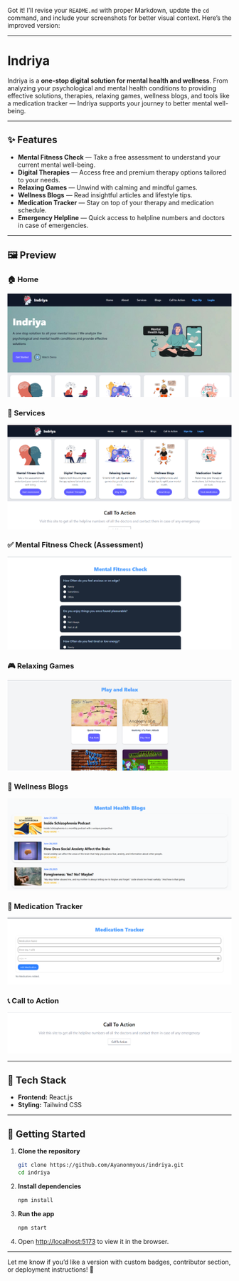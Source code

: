Got it! I’ll revise your `README.md` with proper Markdown, update the `cd` command, and include your screenshots for better visual context. Here’s the improved version:

---

# Indriya

Indriya is a **one-stop digital solution for mental health and wellness**. From analyzing your psychological and mental health conditions to providing effective solutions, therapies, relaxing games, wellness blogs, and tools like a medication tracker — Indriya supports your journey to better mental well-being.

---

## ✨ Features

- **Mental Fitness Check** — Take a free assessment to understand your current mental well-being.
- **Digital Therapies** — Access free and premium therapy options tailored to your needs.
- **Relaxing Games** — Unwind with calming and mindful games.
- **Wellness Blogs** — Read insightful articles and lifestyle tips.
- **Medication Tracker** — Stay on top of your therapy and medication schedule.
- **Emergency Helpline** — Quick access to helpline numbers and doctors in case of emergencies.

---

## 🖼️ Preview

### 🏠 Home

![Home](./public/images/preview/1.png)

### 🧩 Services

![Services](./public/images/preview/2.png)

### ✅ Mental Fitness Check (Assessment)

![Assessment](./public/images/preview/4.png)

### 🎮 Relaxing Games

![Games](./public/images/preview/5.png)

### 📰 Wellness Blogs

![Blogs](./public/images/preview/6.png)

### 💊 Medication Tracker

![Medication Tracker](./public/images/preview/7.png)

### 📞 Call to Action

![Call to Action](./public/images/preview/3.png)

---

## 🧩 Tech Stack

- **Frontend:** React.js
- **Styling:** Tailwind CSS

---

## 🚀 Getting Started

1. **Clone the repository**

   ```bash
   git clone https://github.com/Ayanonmyous/indriya.git
   cd indriya
   ```

2. **Install dependencies**

   ```bash
   npm install
   ```

3. **Run the app**

   ```bash
   npm start
   ```

4. Open [http://localhost:5173](http://localhost:5173) to view it in the browser.

---

Let me know if you’d like a version with custom badges, contributor section, or deployment instructions! 🚀
